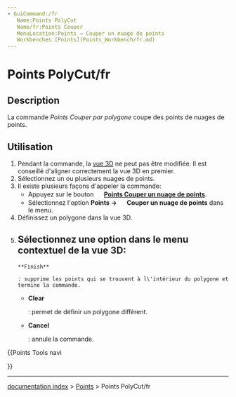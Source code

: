 ```yaml
---
- GuiCommand:/fr
   Name:Points PolyCut
   Name/fr:Points Couper
   MenuLocation:Points → Couper un nuage de points
   Workbenches:[Points](Points_Workbench/fr.md)
---
```


# Points PolyCut/fr

## Description

La commande *Points Couper par polygone* coupe des points de nuages de points.

## Utilisation

1.  Pendant la commande, la [vue 3D](3D_view/fr.md) ne peut pas être modifiée. Il est conseillé d\'aligner correctement la vue 3D en premier.
2.  Sélectionnez un ou plusieurs nuages de points.
3.  Il existe plusieurs façons d\'appeler la commande:
    -   Appuyez sur le bouton **<img src="images/_Points_PolyCut.svg" width=16px> [Points Couper un nuage de points](Points_PolyCut/fr.md)**.
    -   Sélectionnez l\'option **Points → <img src="images/Points_PolyCut.svg" width=16px> Couper un nuage de points** dans le menu.
4.  Définissez un polygone dans la vue 3D.
5.  Sélectionnez une option dans le menu contextuel de la vue 3D:
    -   
        **Finish**
        
        : supprime les points qui se trouvent à l\'intérieur du polygone et termine la commande.

    -   
        **Clear**
        
        : permet de définir un polygone différent.

    -   
        **Cancel**
        
        : annule la commande.





{{Points Tools navi

}}

---
[documentation index](../README.md) > [Points](Points_Workbench.md) > Points PolyCut/fr
